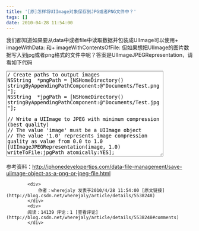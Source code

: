 ```yaml
---
title: '[原]怎样将UIImage对象保存到JPG或者PNG文件中？'
tags: []
date: 2010-04-28 11:54:00
---
```


我们都知道如果要从data中或者file中读取数据并包装成UIImage可以使用+ imageWithData:&nbsp;和+&nbsp;imageWithContentsOfFile: 但如果想把UIImage的图片数据写入到jpg或者png格式的文件中呢？答案是UIImageJPEGRepresentation，请看如下代码

<textarea cols="50" rows="15" name="code" class="cpp">/ Create paths to output images
NSString  *pngPath = [NSHomeDirectory() stringByAppendingPathComponent:@"Documents/Test.png"];
NSString  *jpgPath = [NSHomeDirectory() stringByAppendingPathComponent:@"Documents/Test.jpg"];

// Write a UIImage to JPEG with minimum compression (best quality)
// The value 'image' must be a UIImage object
// The value '1.0' represents image compression quality as value from 0.0 to 1.0
[UIImageJPEGRepresentation(image, 1.0) writeToFile:jpgPath atomically:YES];

// Write image to PNG
[UIImagePNGRepresentation(image) writeToFile:pngPath atomically:YES];

// Let's check to see if files were successfully written...

// Create file manager
NSError *error;
NSFileManager *fileMgr = [NSFileManager defaultManager];

// Point to Document directory
NSString *documentsDirectory = [NSHomeDirectory() stringByAppendingPathComponent:@"Documents"];

// Write out the contents of home directory to console
NSLog(@"Documents directory: %@", [fileMgr contentsOfDirectoryAtPath:documentsDirectory error:&amp;error]);</textarea>&nbsp;

参考资料：http://iphonedevelopertips.com/data-file-management/save-uiimage-object-as-a-png-or-jpeg-file.html

            <div>
                作者：wherejaly 发表于2010/4/28 11:54:00 [原文链接](http://blog.csdn.net/wherejaly/article/details/5538248)
            </div>
            <div>
            阅读：14139 评论：1 [查看评论](http://blog.csdn.net/wherejaly/article/details/5538248#comments)
            </div>